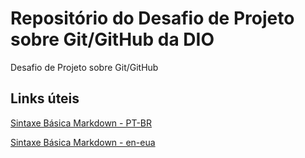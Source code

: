 # Repositório do Desafio de Projeto sobre Git/GitHub da DIO
Desafio de Projeto sobre Git/GitHub

## Links úteis
[Sintaxe Básica Markdown - PT-BR](https://markdown.net.br/sintaxe-basica/)

[Sintaxe Básica Markdown - en-eua](https://markdownguide.org/basic-syntax/)

